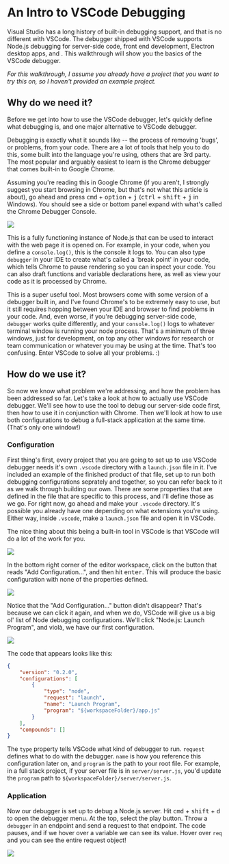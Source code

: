 # An Intro to VSCode Debugging

Visual Studio has a long history of built-in debugging support, and that is no different with VSCode. The debugger shipped with VSCode supports Node.js debugging for server-side code, front end development, Electron desktop apps, and . This walkthrough will show you the basics of the VSCode debugger.

*For this walkthrough, I assume you already have a project that you want to try this on, so I haven't provided an example project.*

## Why do we need it?

Before we get into how to use the VSCode debugger, let's quickly define what debugging is, and one major alternative to VSCode debugger.


Debugging is exactly what it sounds like -- the process of removing 'bugs', or problems, from your code. There are a lot of tools that help you to do this, some built into the language you're using, others that are 3rd party. The most popular and arguably easiest to learn is the Chrome debugger that comes built-in to Google Chrome.


Assuming you're reading this in Google Chrome (if you aren't, I strongly suggest you start browsing in Chrome, but that's not what this article is about), go ahead and press <kbd>cmd</kbd> + <kbd>option</kbd> + <kbd>j</kbd> (<kbd>ctrl</kbd> + <kbd>shift</kbd> + <kbd>j</kbd> in Windows). You should see a side or bottom panel expand with what's called the Chrome Debugger Console.


![](https://s1.postimg.org/9tsg6agzpb/Screen_Shot_2017-10-11_at_10.19.52_AM.png)


This is a fully functioning instance of Node.js that can be used to interact with the web page it is opened on. For example, in your code, when you define a `console.log()`, this is the console it logs to. You can also type `debugger` in your IDE to create what's called a 'break point' in your code, which tells Chrome to pause rendering so you can inspect your code. You can also draft functions and variable declarations here, as well as view your code as it is processed by Chrome.


This is a super useful tool. Most browsers come with some version of a debugger built in, and I've found Chrome's to be extremely easy to use, but it still requires hopping between your IDE and browser to find problems in your code. And, even worse, if you're debugging server-side code, `debugger` works quite differently, and your `console.log()` logs to whatever terminal window is running your node process. That's a minimum of three windows, just for development, on top any other windows for research or team communication or whatever you may be using at the time. That's too confusing. Enter VSCode to solve all your problems. :)



## How do we use it?

So now we know what problem we're addressing, and how the problem has been addressed so far. Let's take a look at how to actually use VSCode debugger. We'll see how to use the tool to debug our server-side code first, then how to use it in conjunction with Chrome. Then we'll look at how to use both configurations to debug a full-stack application at the same time. (That's only one window!)

### Configuration

First thing's first, every project that you are going to set up to use VSCode debugger needs it's own `.vscode` directory with a `launch.json` file in it. I've included an example of the finished product of that file, set up to run both debugging configurations seprately and together, so you can refer back to it as we walk through building our own. There are some properties that are defined in the file that are specific to this process, and I'll define those as we go. For right now, go ahead and make your `.vscode` directory. It's possible you already have one depending on what extensions you're using. Either way, inside `.vscode`, make a `launch.json` file and open it in VSCode.

The nice thing about this being a built-in tool in VSCode is that VSCode will do a lot of the work for you. 

![](https://s1.postimg.org/1ddmjqss0f/Screen_Shot_2017-10-11_at_1.46.49_PM.png)

In the bottom right corner of the editor workspace, click on the button that reads "Add Configuration...", and then hit <kbd>enter</kbd>. This will produce the basic configuration with none of the properties defined.

![](https://s1.postimg.org/1fjgul5qa7/Screen_Shot_2017-10-11_at_1.53.57_PM.png)

Notice that the "Add Configuration..." button didn't disappear? That's because we can click it again, and when we do, VSCode will give us a big ol' list of Node debugging configurations. We'll click "Node.js: Launch Program", and violà, we have our first configuration.

![](https://s1.postimg.org/639xxf8gwf/Screen_Shot_2017-10-11_at_2.18.06_PM.png)

The code that appears looks like this:

```json
{
    "version": "0.2.0",
    "configurations": [
        {
            "type": "node",
            "request": "launch",
            "name": "Launch Program",
            "program": "${workspaceFolder}/app.js"
        }
    ],
    "compounds": []
}
```
The `type` property tells VSCode what kind of debugger to run. `request` defines what to do with the debugger. `name` is how you reference this configuration later on, and `program` is the path to your root file. For example, in a full stack project, if your server file is in `server/server.js`, you'd update the `program` path to `${workspaceFolder}/server/server.js`.

### Application

Now our debugger is set up to debug a Node.js server. Hit <kbd>cmd</kbd> + <kbd>shift</kbd> + <kbd>d</kbd> to open the debugger menu. At the top, select the play button. Throw a `debugger` in an endpoint and send a request to that endpoint. The code pauses, and if we hover over a variable we can see its value. Hover over `req` and you can see the entire request object!

![](https://s1.postimg.org/7lrjx6fthb/Screen_Shot_2017-10-11_at_4.35.08_PM.png)
